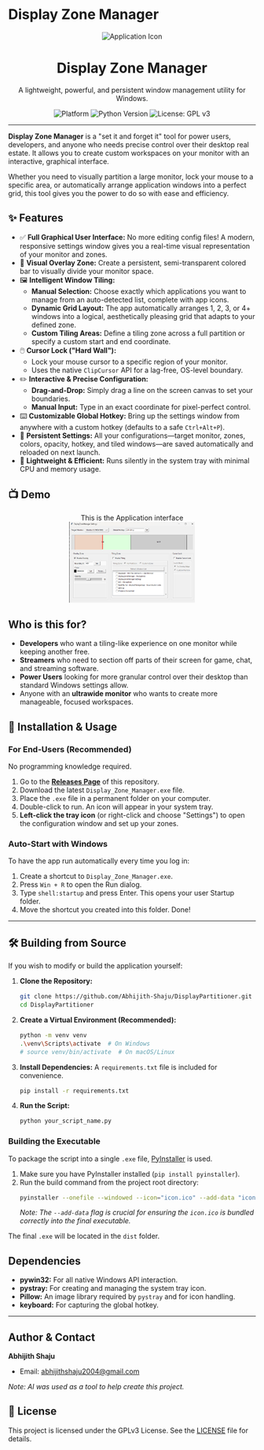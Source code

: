 # Display Zone Manager

<p align="center">
  <img src="https://raw.githubusercontent.com/Abhijith-Shaju/DisplayPartitioner/main/icon.ico" alt="Application Icon" width="128"/>
</p>
<h1 align="center">Display Zone Manager</h1>
<p align="center">A lightweight, powerful, and persistent window management utility for Windows.</p>

<p align="center">
  <img src="https://img.shields.io/badge/Platform-Windows-0078D6?logo=windows" alt="Platform">
  <img src="https://img.shields.io/badge/Python-3.9+-3776AB?logo=python" alt="Python Version">
  <img src="https://img.shields.io/badge/License-GPLv3-blue.svg" alt="License: GPL v3">
</p>

---

**Display Zone Manager** is a "set it and forget it" tool for power users, developers, and anyone who needs precise control over their desktop real estate. It allows you to create custom workspaces on your monitor with an interactive, graphical interface.

Whether you need to visually partition a large monitor, lock your mouse to a specific area, or automatically arrange application windows into a perfect grid, this tool gives you the power to do so with ease and efficiency.

## ✨ Features

- ✅ **Full Graphical User Interface:** No more editing config files! A modern, responsive settings window gives you a real-time visual representation of your monitor and zones.
- 🎨 **Visual Overlay Zone:** Create a persistent, semi-transparent colored bar to visually divide your monitor space.
- 🖼️ **Intelligent Window Tiling:**
    - **Manual Selection:** Choose exactly which applications you want to manage from an auto-detected list, complete with app icons.
    - **Dynamic Grid Layout:** The app automatically arranges 1, 2, 3, or 4+ windows into a logical, aesthetically pleasing grid that adapts to your defined zone.
    - **Custom Tiling Areas:** Define a tiling zone across a full partition or specify a custom start and end coordinate.
- 🖱️ **Cursor Lock ("Hard Wall"):**
    - Lock your mouse cursor to a specific region of your monitor.
    - Uses the native `ClipCursor` API for a lag-free, OS-level boundary.
- ✏️ **Interactive & Precise Configuration:**
    - **Drag-and-Drop:** Simply drag a line on the screen canvas to set your boundaries.
    - **Manual Input:** Type in an exact coordinate for pixel-perfect control.
- ⌨️ **Customizable Global Hotkey:** Bring up the settings window from anywhere with a custom hotkey (defaults to a safe `Ctrl+Alt+P`).
- 💾 **Persistent Settings:** All your configurations—target monitor, zones, colors, opacity, hotkey, and tiled windows—are saved automatically and reloaded on next launch.
- 🚀 **Lightweight & Efficient:** Runs silently in the system tray with minimal CPU and memory usage.

## 📺 Demo

<p align="center">
    This is the Application interface</br>
  <img src="https://raw.githubusercontent.com/Abhijith-Shaju/DisplayPartitioner/main/images/one.png" alt="Appliaction Setting" width="256"/>
</p>

## Who is this for?

- **Developers** who want a tiling-like experience on one monitor while keeping another free.
- **Streamers** who need to section off parts of their screen for game, chat, and streaming software.
- **Power Users** looking for more granular control over their desktop than standard Windows settings allow.
- Anyone with an **ultrawide monitor** who wants to create more manageable, focused workspaces.

## 🚀 Installation & Usage

### For End-Users (Recommended)
No programming knowledge required.

1.  Go to the [**Releases Page**](https://github.com/Abhijith-Shaju/DisplayPartitioner/releases) of this repository.
2.  Download the latest `Display_Zone_Manager.exe` file.
3.  Place the `.exe` file in a permanent folder on your computer.
4.  Double-click to run. An icon will appear in your system tray.
5.  **Left-click the tray icon** (or right-click and choose "Settings") to open the configuration window and set up your zones.

### Auto-Start with Windows
To have the app run automatically every time you log in:

1.  Create a shortcut to `Display_Zone_Manager.exe`.
2.  Press `Win + R` to open the Run dialog.
3.  Type `shell:startup` and press Enter. This opens your user Startup folder.
4.  Move the shortcut you created into this folder. Done!

---

## 🛠️ Building from Source

If you wish to modify or build the application yourself:

1.  **Clone the Repository:**
    ```bash
    git clone https://github.com/Abhijith-Shaju/DisplayPartitioner.git
    cd DisplayPartitioner
    ```
2.  **Create a Virtual Environment (Recommended):**
    ```bash
    python -m venv venv
    .\venv\Scripts\activate  # On Windows
    # source venv/bin/activate  # On macOS/Linux
    ```
3.  **Install Dependencies:**
    A `requirements.txt` file is included for convenience.
    ```bash
    pip install -r requirements.txt
    ```
4.  **Run the Script:**
    ```bash
    python your_script_name.py
    ```

### Building the Executable
To package the script into a single `.exe` file, [PyInstaller](https://pyinstaller.org/) is used.

1.  Make sure you have PyInstaller installed (`pip install pyinstaller`).
2.  Run the build command from the project root directory:
    ```bash
    pyinstaller --onefile --windowed --icon="icon.ico" --add-data "icon.ico;." --name="Display_Zone_Manager" your_script_name.py
    ```
    *Note: The `--add-data` flag is crucial for ensuring the `icon.ico` is bundled correctly into the final executable.*

The final `.exe` will be located in the `dist` folder.

## Dependencies

- **pywin32:** For all native Windows API interaction.
- **pystray:** For creating and managing the system tray icon.
- **Pillow:** An image library required by `pystray` and for icon handling.
- **keyboard:** For capturing the global hotkey.

---

## Author & Contact

**Abhijith Shaju**
- Email: [abhijithshaju2004@gmail.com](mailto:abhijithshaju2004@gmail.com)

*Note: AI was used as a tool to help create this project.*

## 📄 License
This project is licensed under the GPLv3 License. See the [LICENSE](LICENSE) file for details.